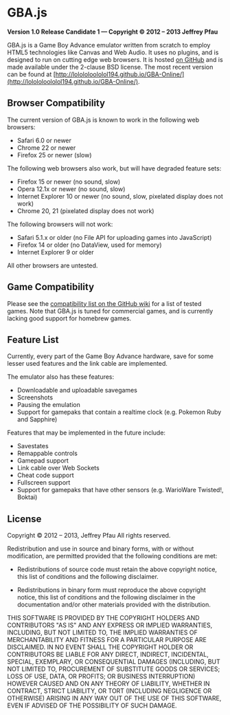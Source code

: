 GBA.js
======
**Version 1.0 Release Candidate 1 — Copyright © 2012 – 2013 Jeffrey Pfau**

GBA.js is a Game Boy Advance emulator written from scratch to employ HTML5 technologies like Canvas and Web Audio. It uses no plugins, and is designed to run on cutting edge web browsers. It is hosted [on GitHub](https://github.com/lolololoololol194/GBA-Online) and is made available under the 2-clause BSD license. The most recent version can be found at [http://lolololoololol194.github.io/GBA-Online/](http://lolololoololol194.github.io/GBA-Online/).

## Browser Compatibility
The current version of GBA.js is known to work in the following web browsers:

* Safari 6.0 or newer
* Chrome 22 or newer
* Firefox 25 or newer (slow)

The following web browsers also work, but will have degraded feature sets:

* Firefox 15 or newer (no sound, slow)
* Opera 12.1x or newer (no sound, slow)
* Internet Explorer 10 or newer (no sound, slow, pixelated display does not work)
* Chrome 20, 21 (pixelated display does not work)

The following browsers will not work:

* Safari 5.1.x or older (no File API for uploading games into JavaScript)
* Firefox 14 or older (no DataView, used for memory)
* Internet Explorer 9 or older

All other browsers are untested.

## Game Compatibility
Please see the [compatibility list on the GitHub wiki](https://github.com/lolololoololol194/GBA-Online/wiki/Compatibility-List) for a list of tested games. Note that GBA.js is tuned for commercial games, and is currently lacking good support for homebrew games.

## Feature List
Currently, every part of the Game Boy Advance hardware, save for some lesser used features and the link cable are implemented.

The emulator also has these features:

* Downloadable and uploadable savegames
* Screenshots
* Pausing the emulation
* Support for gamepaks that contain a realtime clock (e.g. Pokemon Ruby and Sapphire)

Features that may be implemented in the future include:

* Savestates
* Remappable controls
* Gamepad support
* Link cable over Web Sockets
* Cheat code support
* Fullscreen support
* Support for gamepaks that have other sensors (e.g. WarioWare Twisted!, Boktai)

## License
Copyright © 2012 – 2013, Jeffrey Pfau
All rights reserved.

Redistribution and use in source and binary forms, with or without
modification, are permitted provided that the following conditions are met:

* Redistributions of source code must retain the above copyright notice, this
  list of conditions and the following disclaimer.

* Redistributions in binary form must reproduce the above copyright notice,
  this list of conditions and the following disclaimer in the documentation
  and/or other materials provided with the distribution.

THIS SOFTWARE IS PROVIDED BY THE COPYRIGHT HOLDERS AND CONTRIBUTORS "AS IS"
AND ANY EXPRESS OR IMPLIED WARRANTIES, INCLUDING, BUT NOT LIMITED TO, THE
IMPLIED WARRANTIES OF MERCHANTABILITY AND FITNESS FOR A PARTICULAR PURPOSE
ARE DISCLAIMED. IN NO EVENT SHALL THE COPYRIGHT HOLDER OR CONTRIBUTORS BE
LIABLE FOR ANY DIRECT, INDIRECT, INCIDENTAL, SPECIAL, EXEMPLARY, OR
CONSEQUENTIAL DAMAGES (INCLUDING, BUT NOT LIMITED TO, PROCUREMENT OF
SUBSTITUTE GOODS OR SERVICES; LOSS OF USE, DATA, OR PROFITS; OR BUSINESS
INTERRUPTION) HOWEVER CAUSED AND ON ANY THEORY OF LIABILITY, WHETHER IN
CONTRACT, STRICT LIABILITY, OR TORT (INCLUDING NEGLIGENCE OR OTHERWISE)
ARISING IN ANY WAY OUT OF THE USE OF THIS SOFTWARE, EVEN IF ADVISED OF THE
POSSIBILITY OF SUCH DAMAGE.
